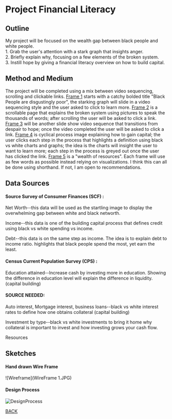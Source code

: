 

# Project Financial Literacy

## Outline
My project will be focused on the wealth gap between black people and white people. <br>
    1.     Grab the user's attention with a stark graph that insights anger.<br>
    2.     Briefly explain why, focusing on a few elements of the broken system.<br>
    3.     Instill hope by giving a financial literacy overview on how to build capital.



## Method and Medium
The project will be completed using a mix between video sequencing, scrolling and clickable links. <ins>Frame 1</ins> starts with a catchy bolded title "Black People are disgustingly poor", the starking graph will slide in a video sequencing style and the user asked to click to learn more. <ins>Frame 2</ins> is a scrollable page that explains the broken system using pictures to speak the thousands of words; after scrolling the user will be asked to click a link. <ins>Frame 3</ins> will be another slide show video sequence that transitions from despair to hope; once the video completed the user will be asked to click a link. <ins>Frame 4</ins> is cyclical process image explaining how to gain capital; the user clicks each step in the process that highlights a definition using black vs white charts and graphs; the idea is the charts will insight the user to want to learn more; each step in the process is greyed out once the user has clicked the link. <ins>Frame 5</ins> is a "wealth of resources". Each frame will use as few words as possible instead relying on visualizations. I think this can all be done using shorthand. If not, I am open to recommendations. 



## Data Sources
#### Source Survey of Consumer Finances (SCF) :
  Net Worth--this data will be used as the startling image to display the overwhelming gap between white and black networth. 
  
  Income--this data is one of the building capital process that defines credit using black vs white spending vs income. 
  
  Debt--this data is on the same step as income. The idea is to explain debt to income ratio. highlights that black people spend the most, yet earn the least. 
  
[](https://www.federalreserve.gov/econres/scf/dataviz/scf/chart/#range:1989,2019;series:Before_Tax_Income;demographic:all;population:all;units:median)


#### Census Current Population Survey (CPS) : 
  Education attained--Increase cash by investing more in education. Showing the difference in education level will explain  the difference in liquidity. (capital building)
  
[](https://www.census.gov/data/datasets/time-series/demo/cps/cps-asec.2019.html)


#### SOURCE NEEDED:
  Auto interest, Mortgage interest, business loans--black vs white interest rates to define how one obtains collateral (capital building)
  
  Investment by type--black vs white investments to bring it home why collateral is important to invest and how investing grows your cash flow. 
  
  Resources



## Sketches

#### Hand drawn Wire Frame

![Wireframe](WireFrame 1.JPG)


#### Design Process

![DesignProcess](Drafts.JPG)



[BACK](/README.md)




